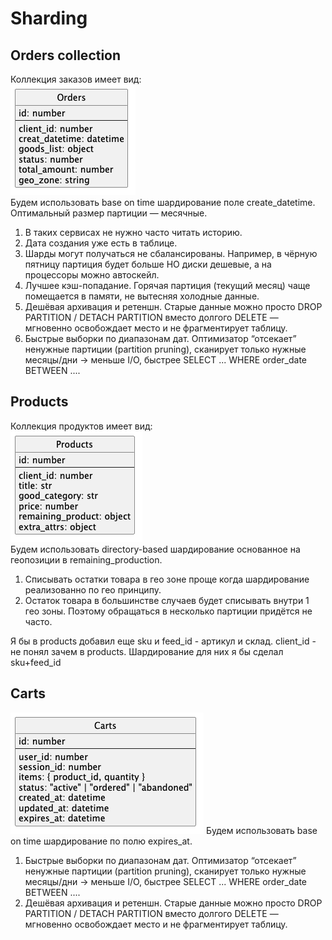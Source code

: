 # Sharding 

## Orders collection
Коллекция заказов имеет вид:  
![orders.png](orders.png)   
Будем использовать base on time шардирование поле create_datetime. Оптимальный размер партиции — месячные.
1. В таких сервисах не нужно часто читать историю.
2. Дата создания уже есть в таблице. 
3. Шарды могут получаться не сбалансированы. 
Например, в чёрную пятницу партиция будет больше НО диски дешевые, а на процессоры можно автоскейл.
4. Лучшее кэш-попадание. Горячая партиция (текущий месяц) чаще помещается в памяти, не вытесняя холодные данные.
5. Дешёвая архивация и ретеншн. Старые данные можно просто DROP PARTITION / DETACH PARTITION вместо долгого DELETE — мгновенно освобождает место и не фрагментирует таблицу.
6. Быстрые выборки по диапазонам дат. Оптимизатор “отсекает” ненужные партиции (partition pruning), сканирует только нужные месяцы/дни → меньше I/O, быстрее SELECT ... WHERE order_date BETWEEN ....

## Products
Коллекция продуктов имеет вид:  
![products.png](products.png)  
Будем использовать directory-based шардирование основанное на геопозиции в remaining_production. 
1. Списывать остатки товара в гео зоне проще когда шардирование реализованно по гео принципу.
2. Остаток товара в большинстве случаев будет списывать внутри 1 гео зоны. 
Поэтому обращаться в несколько партиции придётся не часто. 

Я бы в products добавил еще sku и feed_id - артикул и склад.
client_id - не понял зачем в products. Шардирование для них я бы сделал sku+feed_id

## Carts
![carts.png](carts.png)
Будем использовать base on time шардирование по полю expires_at.
1. Быстрые выборки по диапазонам дат. Оптимизатор “отсекает” ненужные партиции (partition pruning), сканирует только нужные месяцы/дни → меньше I/O, быстрее SELECT ... WHERE order_date BETWEEN ....
2. Дешёвая архивация и ретеншн. Старые данные можно просто DROP PARTITION / DETACH PARTITION вместо долгого DELETE — мгновенно освобождает место и не фрагментирует таблицу.